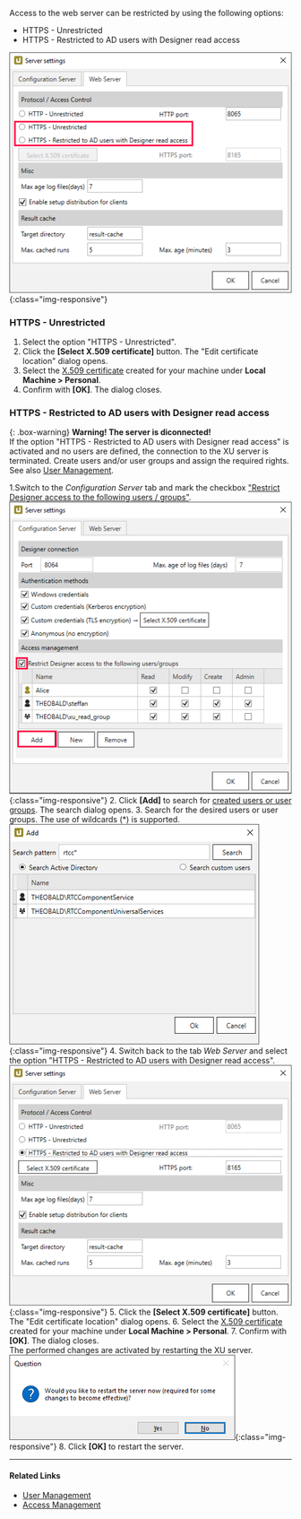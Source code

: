 Access to the web server can be restricted by using the following options:

- HTTPS - Unrestricted
- HTTPS - Restricted to AD users with Designer read access

![webserver settings](/img/content/xu/server-settings-security.png){:class="img-responsive"}

### HTTPS - Unrestricted
1. Select the option "HTTPS - Unrestricted".
2. Click the **[Select X.509 certificate]** button. The "Edit certificate location" dialog opens.
3. Select the [X.509 certificate](./install-x.509-Certificate) created for your machine under **Local Machine > Personal**.
4. Confirm with **[OK]**. The dialog closes.

### HTTPS - Restricted to AD users with Designer read access 

{: .box-warning}
**Warning! The server is diconnected!**<br>
If the option "HTTPS - Restricted to AD users with Designer read access" is activated and no users are defined, the connection to the XU server is terminated.
Create users and/or user groups and assign the required rights. See also [User Management](./user-management).


1.Switch to the *Configuration Server* tab and mark the checkbox ["Restrict Designer access to the following users / groups"](./access-management).
![configuration server tab](/img/content/xu/server-settings-configuration-tab.png){:class="img-responsive"}
2. Click **[Add]** to search for [created users or user groups](./user-management). The search dialog opens.
3. Search for the desired users or user groups. The use of wildcards (*) is supported.
![Add Window](/img/content/xu/add-user.png){:class="img-responsive"}
4. Switch back to the tab *Web Server* and select the option "HTTPS - Restricted to AD users with Designer read access".
![webserver settings https](/img/content/xu/server-settings-security-https.png){:class="img-responsive"}
5. Click the **[Select X.509 certificate]** button. The "Edit certificate location" dialog opens.
6. Select the [X.509 certificate](./install-x.509-Certificate) created for your machine under **Local Machine > Personal**.
7. Confirm with **[OK]**. The dialog closes. <br> The performed changes are activated by restarting the XU server.
![Question Bild](/img/content/xu/restart-server.png){:class="img-responsive"}
8. Click **[OK]** to restart the server.

*********
#### Related Links
- [User Management](./user-management)
- [Access Management](./access-management)


 
